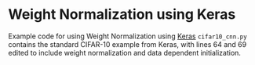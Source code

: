 
# Weight Normalization using Keras

Example code for using Weight Normalization using [Keras](https://keras.io)
```cifar10_cnn.py``` contains the standard CIFAR-10 example from Keras, with lines 64 and 69 edited to include weight normalization and data dependent initialization.